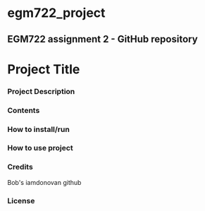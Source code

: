 # egm722_project
## EGM722 assignment 2 - GitHub repository
# Project Title
### Project Description

### Contents
### How to install/run
### How to use project
### Credits 
Bob's iamdonovan github
### License 

